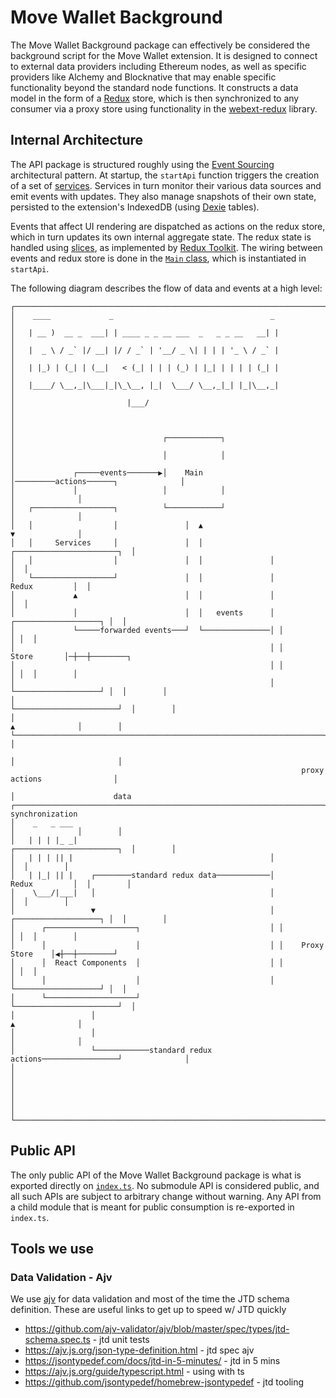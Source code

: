 # Move Wallet Background

The Move Wallet Background package can effectively be considered the background script for the
Move Wallet extension. It is designed to connect to external data providers including
Ethereum nodes, as well as specific providers like Alchemy and Blocknative that
may enable specific functionality beyond the standard node functions. It constructs
a data model in the form of a [Redux](https://redux.js.org) store, which is
then synchronized to any consumer via a proxy store using functionality in the
[webext-redux](https://github.com/tshaddix/webext-redux) library.

## Internal Architecture

The API package is structured roughly using the [Event
Sourcing](https://martinfowler.com/eaaDev/EventSourcing.html) architectural
pattern. At startup, the `startApi` function triggers the creation of a set of
[services](./services). Services in turn monitor their various data sources and
emit events with updates. They also manage snapshots of their own state,
persisted to the extension's IndexedDB (using [Dexie](https://dexie.org)
tables).

Events that affect UI rendering are dispatched as actions on the redux store,
which in turn updates its own internal aggregate state. The redux state is
handled using [slices](./redux-slices), as implemented by [Redux
Toolkit](https://redux-toolkit.js.org). The wiring between events and redux
store is done in the [`Main` class](./main.ts), which is instantiated in
`startApi`.

The following diagram describes the flow of data and events at a high level:

```
┌────────────────────────────────────────────────────────────────────────────────────┐
│    ____             _                                   _                          │
│   | __ )  __ _  ___| | ____ _ _ __ ___  _   _ _ __   __| |                         │
│   |  _ \ / _` |/ __| |/ / _` | '__/ _ \| | | | '_ \ / _` |                         │
│   | |_) | (_| | (__|   < (_| | | | (_) | |_| | | | | (_| |                         │
│   |____/ \__,_|\___|_|\_\__, |_|  \___/ \__,_|_| |_|\__,_|                         │
│                         |___/                                                      │
│                                                                                    │
│                                 ┌────────────┐                                     │
│                                 │            │                                     │
│             ┌─────events───────▶│    Main    │─────────actions──────┐              │
│             │                   │            │                      │              │
│   ┌──────────────────┐          └────────────┘                      │              │
│   │                  │               │  ▲                           ▼              │
│   │     Services     │               │  │               ┌───────────────────────┐  │
│   │                  │               │  │               │                       │  │
│   └──────────────────┘               │  │               │         Redux         │  │
│             ▲                        │  │               │                       │  │
│             │                        │  │   events      │ ┌───────────────────┐ │  │
│             └─────forwarded events───┘  └───────────────│ │                   │ │  │
│                                                         │ │       Store       │─┼──┼────────┐
│                                                         │ │                   │ │  │        │
│                                                         │ └───────────────────┘ │  │        │
│                                                         └───────────────────────┘  │        │
│                                                                     ▲              │        │
└─────────────────────────────────────────────────────────────────────┼──────────────┘        │
                                                                      │                       │
                                                                 proxy actions                │
                                                                      │                      data
┌─────────────────────────────────────────────────────────────────────┼──────────────┐  synchronization
│    _   _ ___                                                        │              │        │
│   | | | |_ _|                                           ┌───────────────────────┐  │        │
│   | | | || |                                            │                       │  │        │
│   | |_| || |    ┌────────standard redux data────────────│         Redux         │  │        │
│    \___/|___|   │                                       │                       │  │        │
│                 ▼                                       │ ┌───────────────────┐ │  │        │
│      ┌────────────────────┐                             │ │                   │ │  │        │
│      │                    │                             │ │    Proxy Store    │◀┼──┼────────┘
│      │  React Components  │                             │ │                   │ │  │
│      │                    │                             │ └───────────────────┘ │  │
│      └────────────────────┘                             └───────────────────────┘  │
│                 │                                                   ▲              │
│                 │                                                   │              │
│                 └────────────standard redux actions─────────────────┘              │
│                                                                                    │
│                                                                                    │
│                                                                                    │
└────────────────────────────────────────────────────────────────────────────────────┘
```

## Public API

The only public API of the Move Wallet Background package is what is exported directly on
[`index.ts`](./index.ts). No submodule API is considered public, and all such
APIs are subject to arbitrary change without warning. Any API from a child
module that is meant for public consumption is re-exported in `index.ts`.

## Tools we use

### Data Validation - Ajv

We use [ajv](https://ajv.js.org/) for data validation and most of the time the JTD schema definition. These are useful links to get up to speed w/ JTD quickly

- https://github.com/ajv-validator/ajv/blob/master/spec/types/jtd-schema.spec.ts - jtd unit tests
- https://ajv.js.org/json-type-definition.html - jtd spec ajv
- https://jsontypedef.com/docs/jtd-in-5-minutes/ - jtd in 5 mins
- https://ajv.js.org/guide/typescript.html - using with ts
- https://github.com/jsontypedef/homebrew-jsontypedef - jtd tooling
